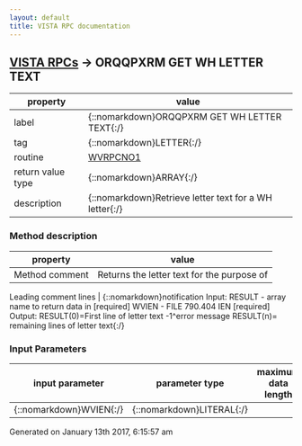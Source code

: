 ```yaml
---
layout: default
title: VISTA RPC documentation
---
```




## [VISTA RPCs](TableOfContent.md) &#8594; ORQQPXRM GET WH LETTER TEXT 

 property | value 
--- | --- 
 label | {::nomarkdown}ORQQPXRM GET WH LETTER TEXT{:/}
 tag | {::nomarkdown}LETTER{:/}
 routine | [WVRPCNO1](http://code.osehra.org/dox/Routine_WVRPCNO1_source.html)
 return value type | {::nomarkdown}ARRAY{:/}
 description | {::nomarkdown}Retrieve letter text for a WH letter{:/}


### Method description

 property | value 
 --- | --- 
 Method comment | Returns the letter text for the purpose of

 Leading comment lines | {::nomarkdown}notification
Input: RESULT - array name to return data in [required]
WVIEN - FILE 790.404 IEN [required]
Output: RESULT(0)=First line of letter text   <OR>
-1^error message
RESULT(n)= remaining lines of letter text{:/}

### Input Parameters

| input parameter | parameter type | maximum data length | required | description | 
| --- | --- | --- | --- | --- | 
| {::nomarkdown}WVIEN{:/} | {::nomarkdown}LITERAL{:/} |  | {::nomarkdown}true{:/} |  | 




 Generated on January 13th 2017, 6:15:57 am